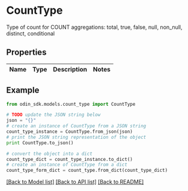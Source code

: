 # CountType

Type of count for COUNT aggregations: total, true, false, null, non_null, distinct, conditional

## Properties

Name | Type | Description | Notes
------------ | ------------- | ------------- | -------------

## Example

```python
from odin_sdk.models.count_type import CountType

# TODO update the JSON string below
json = "{}"
# create an instance of CountType from a JSON string
count_type_instance = CountType.from_json(json)
# print the JSON string representation of the object
print CountType.to_json()

# convert the object into a dict
count_type_dict = count_type_instance.to_dict()
# create an instance of CountType from a dict
count_type_form_dict = count_type.from_dict(count_type_dict)
```
[[Back to Model list]](../README.md#documentation-for-models) [[Back to API list]](../README.md#documentation-for-api-endpoints) [[Back to README]](../README.md)


